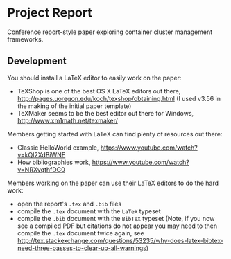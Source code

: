 Project Report
===
Conference report-style paper exploring container cluster management frameworks.

Development
---
You should install a LaTeX editor to easily work on the paper:
 - TeXShop is one of the best OS X LaTeX editors out there, http://pages.uoregon.edu/koch/texshop/obtaining.html (I used v3.56 in the making of the initial paper template)
 - TeXMaker seems to be the best editor out there for Windows, http://www.xm1math.net/texmaker/

Members getting started with LaTeX can find plenty of resources out there:
 - Classic HelloWorld example, https://www.youtube.com/watch?v=kQl2XdBiWNE
 - How bibliographies work, https://www.youtube.com/watch?v=NRXvqthfDG0

Members working on the paper can use their LaTeX editors to do the hard work:
 - open the report's `.tex` and `.bib` files
 - compile the `.tex` document with the `LaTeX` typeset
 - compile the `.bib` document with the `BibTeX` typeset (Note, if you now see a compiled PDF but citations do not appear you may need to then compile the `.tex` document twice again, see http://tex.stackexchange.com/questions/53235/why-does-latex-bibtex-need-three-passes-to-clear-up-all-warnings)
